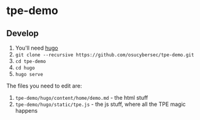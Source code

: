 # tpe-demo


## Develop

1. You'll need [hugo](https://gohugo.io/getting-started/installing/)
2. `git clone --recursive https://github.com/osucybersec/tpe-demo.git`
3. `cd tpe-demo`
4. `cd hugo`
5. `hugo serve`


The files you need to edit are:
1. `tpe-demo/hugo/content/home/demo.md` - the html stuff
2. `tpe-demo/hugo/static/tpe.js` - the js stuff, where all the TPE magic happens
